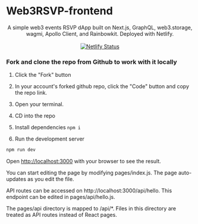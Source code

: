 # Web3RSVP-frontend

<p align="center">
  A simple web3 events RSVP dApp built on Next.js, GraphQL, web3.storage, wagmi, Apollo Client, and Rainbowkit. Deployed with Netlify.
  <br /><br />
  <a href="https://app.netlify.com/sites/rsvpweb3/deploys"><img src="https://api.netlify.com/api/v1/badges/d23f499a-1084-4714-8b43-b97492351993/deploy-status" alt="Netlify Status" /></a>
</p>

### Fork and clone the repo from Github to work with it locally

1. Click the "Fork" button

2. In your account's forked github repo, click the "Code" button and copy the repo link.

3. Open your terminal.

4. CD into the repo 

5. Install dependencies `npm i`

6. Run the development server

```bash
npm run dev
```

Open [http://localhost:3000](http://localhost:3000) with your browser to see the result.

You can start editing the page by modifying pages/index.js. The page auto-updates as you edit the file.

API routes can be accessed on http://localhost:3000/api/hello. This endpoint can be edited in pages/api/hello.js.

The pages/api directory is mapped to /api/*. Files in this directory are treated as API routes instead of React pages.
